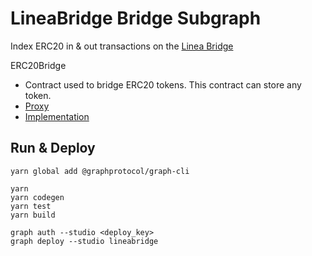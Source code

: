 # LineaBridge Bridge Subgraph
Index ERC20 in & out transactions on the [Linea Bridge](https://bridge.linea.build/)

ERC20Bridge
- Contract used to bridge ERC20 tokens. This contract can store any token.
- [Proxy](https://etherscan.io/address/0x051F1D88f0aF5763fB888eC4378b4D8B29ea3319)
- [Implementation](https://etherscan.io/address/0x6ccfd65b0b14f67259c77ca6267104e058ddb292#code)

## Run & Deploy
```
yarn global add @graphprotocol/graph-cli

yarn
yarn codegen
yarn test
yarn build

graph auth --studio <deploy_key>
graph deploy --studio lineabridge
```
